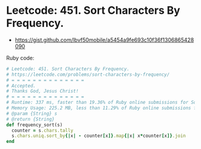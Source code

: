 # Leetcode: 451. Sort Characters By Frequency.

- https://gist.github.com/lbvf50mobile/a5454a9fe693c10f36f1306865428090

Ruby code:
```Ruby
# Leetcode: 451. Sort Characters By Frequency.
# https://leetcode.com/problems/sort-characters-by-frequency/
# = = = = = = = = = = = = = =
# Accepted.
# Thanks God, Jesus Christ!
# = = = = = = = = = = = = = =
# Runtime: 337 ms, faster than 19.36% of Ruby online submissions for Sort Characters By Frequency.
# Memory Usage: 225.2 MB, less than 11.29% of Ruby online submissions for Sort Characters By Frequency.
# @param {String} s
# @return {String}
def frequency_sort(s)
  counter = s.chars.tally
  s.chars.uniq.sort_by{|x| - counter[x]}.map{|x| x*counter[x]}.join
end
```
